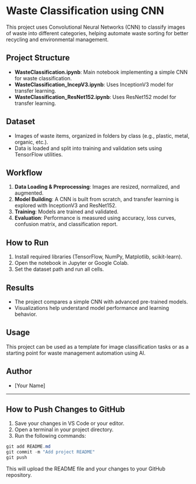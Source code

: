 # Waste Classification using CNN

This project uses Convolutional Neural Networks (CNN) to classify images of waste into different categories, helping automate waste sorting for better recycling and environmental management.

## Project Structure
- **WasteClassification.ipynb**: Main notebook implementing a simple CNN for waste classification.
- **WasteClassification_IncepV3.ipynb**: Uses InceptionV3 model for transfer learning.
- **WasteClassification_ResNet152.ipynb**: Uses ResNet152 model for transfer learning.

## Dataset
- Images of waste items, organized in folders by class (e.g., plastic, metal, organic, etc.).
- Data is loaded and split into training and validation sets using TensorFlow utilities.

## Workflow
1. **Data Loading & Preprocessing**: Images are resized, normalized, and augmented.
2. **Model Building**: A CNN is built from scratch, and transfer learning is explored with InceptionV3 and ResNet152.
3. **Training**: Models are trained and validated.
4. **Evaluation**: Performance is measured using accuracy, loss curves, confusion matrix, and classification report.

## How to Run
1. Install required libraries (TensorFlow, NumPy, Matplotlib, scikit-learn).
2. Open the notebook in Jupyter or Google Colab.
3. Set the dataset path and run all cells.

## Results
- The project compares a simple CNN with advanced pre-trained models.
- Visualizations help understand model performance and learning behavior.

## Usage
This project can be used as a template for image classification tasks or as a starting point for waste management automation using AI.

## Author
- [Your Name]

---

## How to Push Changes to GitHub
1. Save your changes in VS Code or your editor.
2. Open a terminal in your project directory.
3. Run the following commands:

```powershell
git add README.md
git commit -m "Add project README"
git push
```

This will upload the README file and your changes to your GitHub repository.